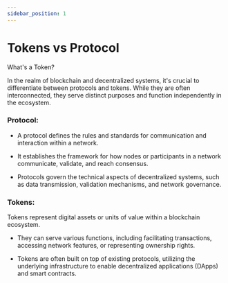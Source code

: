 ```yaml
---
sidebar_position: 1
---
```


# Tokens vs Protocol

What's a Token?

In the realm of blockchain and decentralized systems, it's crucial to differentiate between protocols and tokens. While they are often interconnected, they serve distinct purposes and function independently in the ecosystem.

### **Protocol:**

-   A protocol defines the rules and standards for communication and interaction within a network.
    
-   It establishes the framework for how nodes or participants in a network communicate, validate, and reach consensus.
    
-   Protocols govern the technical aspects of decentralized systems, such as data transmission, validation mechanisms, and network governance.
    

### **Tokens:**

Tokens represent digital assets or units of value within a blockchain ecosystem.

-   They can serve various functions, including facilitating transactions, accessing network features, or representing ownership rights.
    
-   Tokens are often built on top of existing protocols, utilizing the underlying infrastructure to enable decentralized applications (DApps) and smart contracts.
